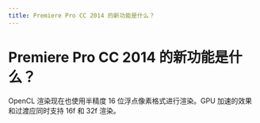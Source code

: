 ```yaml
---
title: Premiere Pro CC 2014 的新功能是什么？
---
```

# Premiere Pro CC 2014 的新功能是什么？

OpenCL 渲染现在也使用半精度 16 位浮点像素格式进行渲染。GPU 加速的效果和过渡应同时支持 16f 和 32f 渲染。
